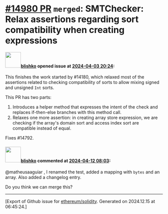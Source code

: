 # [\#14980 PR](https://github.com/ethereum/solidity/pull/14980) `merged`: SMTChecker: Relax assertions regarding sort compatibility when creating expressions

#### <img src="https://avatars.githubusercontent.com/u/16404346?v=4" width="50">[blishko](https://github.com/blishko) opened issue at [2024-04-03 20:24](https://github.com/ethereum/solidity/pull/14980):

This finishes the work started by #14180, which relaxed most of the assertions related to checking compatibility of sorts to allow mixing signed and unsigned `Int` sorts. 

This PR has two parts:
1. Introduces a helper method that expresses the intent of the check and replaces if-then-else branches with this method call.
2.  Relaxes one more assertion: in creating array store expression, we are checking if the array's domain sort and access index sort are compatible instead of equal.

Fixes #14792.

#### <img src="https://avatars.githubusercontent.com/u/16404346?v=4" width="50">[blishko](https://github.com/blishko) commented at [2024-04-12 08:03](https://github.com/ethereum/solidity/pull/14980#issuecomment-2051231151):

@matheusaaguiar , I renamed the test, added a mapping with `bytes` and an array. Also added a changelog entry.

Do you think we can merge this?


-------------------------------------------------------------------------------



[Export of Github issue for [ethereum/solidity](https://github.com/ethereum/solidity). Generated on 2024.12.15 at 06:45:24.]
